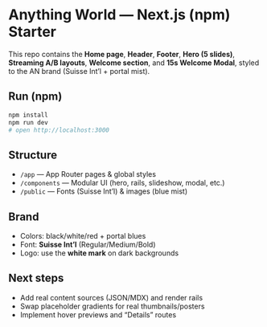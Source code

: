 # Anything World — Next.js (npm) Starter

This repo contains the **Home page**, **Header**, **Footer**, **Hero (5 slides)**, **Streaming A/B layouts**, **Welcome section**, and **15s Welcome Modal**, styled to the AN brand (Suisse Int’l + portal mist).

## Run (npm)

```bash
npm install
npm run dev
# open http://localhost:3000
```

## Structure

- `/app` — App Router pages & global styles
- `/components` — Modular UI (hero, rails, slideshow, modal, etc.)
- `/public` — Fonts (Suisse Int’l) & images (blue mist)

## Brand

- Colors: black/white/red + portal blues
- Font: **Suisse Int’l** (Regular/Medium/Bold)
- Logo: use the **white mark** on dark backgrounds

## Next steps

- Add real content sources (JSON/MDX) and render rails
- Swap placeholder gradients for real thumbnails/posters
- Implement hover previews and “Details” routes
